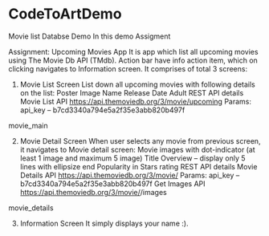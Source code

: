 # CodeToArtDemo
Movie list Databse Demo
In this demo Assigment

Assignment: Upcoming Movies App
It is app which list all upcoming movies using The Movie Db API (TMdb). Action bar have info action item, which on clicking navigates to Information screen. It comprises of total 3 screens:
1) Movie List Screen
List down all upcoming movies with following details on the list:
Poster Image
Name
Release Date
Adult
REST API details
Movie List API
https://api.themoviedb.org/3/movie/upcoming
Params:
api_key – b7cd3340a794e5a2f35e3abb820b497f

movie_main

2) Movie Detail Screen
When user selects any movie from previous screen, it navigates to Movie detail screen:
Movie images with dot-indicator (at least 1 image and maximum 5 image)
Title
Overview – display only 5 lines with ellipsize end
Popularity in Stars rating
REST API details
Movie Details API
https://api.themoviedb.org/3/movie/<movie-id>
Params:
api_key – b7cd3340a794e5a2f35e3abb820b497f
Get Images API
https://api.themoviedb.org/3/movie/<movie-id>/images

movie_details

3) Information Screen
It simply displays your name :).

